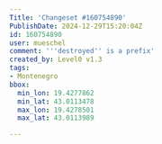 ```yaml
---
Title: 'Changeset #160754890'
PublishDate: 2024-12-29T15:20:04Z
id: 160754890
user: mueschel
comment: '''destroyed'' is a prefix'
created_by: Level0 v1.3
tags:
- Montenegro
bbox:
  min_lon: 19.4277862
  min_lat: 43.0113478
  max_lon: 19.4278501
  max_lat: 43.0113989

---
```

